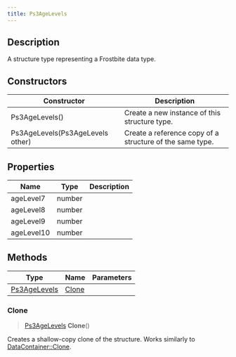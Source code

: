 ```yaml
---
title: Ps3AgeLevels
---
```

## Description

A structure type representing a Frostbite data type.

## Constructors

| Constructor                      | Description                                              |
| -------------------------------- | -------------------------------------------------------- |
| Ps3AgeLevels()                   | Create a new instance of this structure type.            |
| Ps3AgeLevels(Ps3AgeLevels other) | Create a reference copy of a structure of the same type. |

## Properties

| Name       | Type   | Description |
| ---------- | ------ | ----------- |
| ageLevel7  | number |             |
| ageLevel8  | number |             |
| ageLevel9  | number |             |
| ageLevel10 | number |             |

## Methods

| Type                         | Name            | Parameters |
| ---------------------------- | --------------- | ---------- |
| [Ps3AgeLevels](Ps3AgeLevels) | [Clone](#clone) |            |

### Clone

> [Ps3AgeLevels](Ps3AgeLevels) **Clone**()

Creates a shallow-copy clone of the structure. Works similarly to [DataContainer::Clone](/vext/ref/shared/class/datacontainer#clone).
